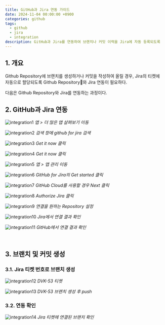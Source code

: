 ```yaml
---
title: GitHub과 Jira 연동 가이드
date: 2024-11-04 00:00:00 +0900
categories: github
tags:
  - github
  - jira
  - integration
description: GitHub과 Jira를 연동하여 브랜치나 커밋 이력을 Jira에 자동 등록되도록 하는 가이드 문서
---
```


## 1. 개요

​​Github Repository에 브랜치를 생성하거나 커밋을 작성하여 올릴 경우, Jira의 티켓에 자동으로 할당되도록 Github Repository와 Jira 연동이 필요하다.

다음은 Github Repository와 Jira를 연동하는 과정이다.

## 2. GitHub과 Jira 연동

![integration1](/assets/img/github-jira-integration1.png)
_앱 > 더 많은 앱 살펴보기 이동_

![integration2](/assets/img/github-jira-integration2.png)
_검색 창에 github for jira 검색_

![integration3](/assets/img/github-jira-integration3.png)
_Get it now 클릭_

![integration4](/assets/img/github-jira-integration4.png)
_Get it now 클릭_

![integration5](/assets/img/github-jira-integration5.png)
_앱 > 앱 관리 이동_

![integration6](/assets/img/github-jira-integration6.png)
_GitHub for Jira의 Get started 클릭_

![integration7](/assets/img/github-jira-integration7.png)
_GitHub Cloud를 사용할 경우 Next 클릭_

![integration8](/assets/img/github-jira-integration8.png)
_Authorize Jira 클릭_

![integration9](/assets/img/github-jira-integration9.png)
_연결을 원하는 Repository 설정_

![integration10](/assets/img/github-jira-integration10.png)
_Jira에서 연결 결과 확인_

![integration11](/assets/img/github-jira-integration11.png)
_GitHub에서 연결 결과 확인_

<br/>

## 3. 브랜치 및 커밋 생성

### 3.1. Jira 티켓 번호로 브랜치 생성

![integration12](/assets/img/github-jira-integration12.png)
_DVK-53 티켓_

![integration13](/assets/img/github-jira-integration13.png)
_DVK-53 브랜치 생성 후 push_

### 3.2. 연동 확인

![integration14](/assets/img/github-jira-integration14.png)
_Jira 티켓에 연결된 브랜치 확인_
